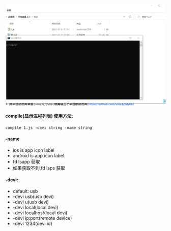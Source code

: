 ![](../gif/compile.webp)

#### compile(显示进程列表) 使用方法:
````
compile 1.js -devi string -name string
````

#### -name
- ios is app icon label
- android is app icon label
- fd lsapp 获取
- 如果获取不到,fd lsps 获取

#### -devi:
- default: usb
- -devi usb(usb devi)
- -devi u(usb devi)
- -devi local(local devi)
- -devi localhost(local devi)
- -devi ip:port(remote device)
- -devi 1234(devi id)